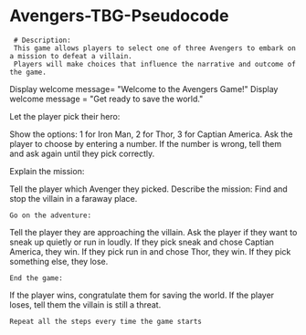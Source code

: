 # Avengers-TBG-Pseudocode

     # Description:
     This game allows players to select one of three Avengers to embark on a mission to defeat a villain.
     Players will make choices that influence the narrative and outcome of the game.


 Display welcome message= "Welcome to the Avengers Game!"
 Display welcome message = "Get ready to save the world."

Let the player pick their hero:

Show the options: 1 for Iron Man, 2 for Thor, 3 for Captian America.
Ask the player to choose by entering a number.
If the number is wrong, tell them and ask again until they pick correctly.

 Explain the mission:
 
Tell the player which Avenger they picked.
Describe the mission: Find and stop the villain in a faraway place.

    Go on the adventure:
    
Tell the player they are approaching the villain.
Ask the player if they want to sneak up quietly or run in loudly.
If they pick sneak and chose Captian America, they win.
If they pick run in and chose Thor, they win.
If they pick something else, they lose.

    End the game:
    
If the player wins, congratulate them for saving the world.
If the player loses, tell them the villain is still a threat.

    Repeat all the steps every time the game starts


